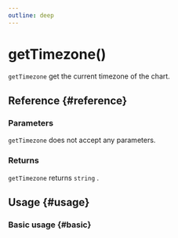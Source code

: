 ```yaml
---
outline: deep
---
```


# getTimezone()
`getTimezone` get the current timezone of the chart.

## Reference {#reference}
<!--@include: @/@views/api/references/instance/getTimezone.md-->

### Parameters
`getTimezone` does not accept any parameters.

### Returns
`getTimezone` returns `string` .

## Usage {#usage}
<script setup>
import GetTimezone from '../../../@views/api/samples/getTimezone/index.vue'
</script>

### Basic usage {#basic}
<GetTimezone/>
